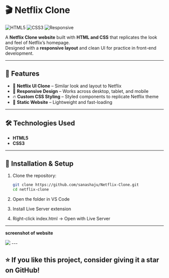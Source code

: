 # 🎬 Netflix Clone

![HTML5](https://img.shields.io/badge/HTML5-orange?logo=html5&logoColor=white)
![CSS3](https://img.shields.io/badge/CSS3-blue?logo=css3&logoColor=white)
![Responsive](https://img.shields.io/badge/Responsive-Yes-brightgreen)

A **Netflix Clone website** built with **HTML and CSS** that replicates the look and feel of Netflix’s homepage.  
Designed with a **responsive layout** and clean UI for practice in front-end development.  

---

## 🚀 Features

- 🎨 **Netflix UI Clone** – Similar look and layout to Netflix  
- 📱 **Responsive Design** – Works across desktop, tablet, and mobile  
- 🔥 **Custom CSS Styling** – Styled components to replicate Netflix theme  
- 📂 **Static Website** – Lightweight and fast-loading  

---

## 🛠️ Technologies Used

- **HTML5**  
- **CSS3**  
---
## 📂 Installation & Setup

1. Clone the repository:
   ```bash
   git clone https://github.com/sanashaju/Netflix-Clone.git
   cd netflix-clone
2. Open the folder in VS Code

3. Install Live Server extension

4. Right-click index.html → Open with Live Server

---
 
**screenshot of website**
  
   <img src="./assets/netflix clone.png"> 
---

## ⭐ If you like this project, consider giving it a star on GitHub!
